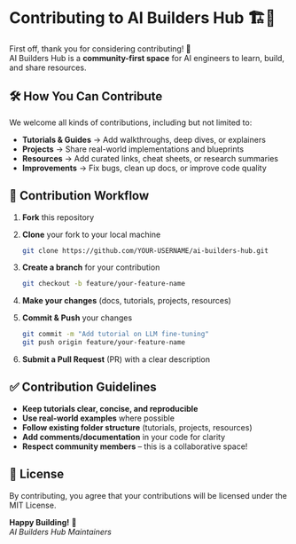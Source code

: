 # Contributing to AI Builders Hub 🏗️🚀

First off, thank you for considering contributing! 🎉  
AI Builders Hub is a **community-first space** for AI engineers to learn, build, and share resources.  


## 🛠️ How You Can Contribute

We welcome all kinds of contributions, including but not limited to:

- **Tutorials & Guides** → Add walkthroughs, deep dives, or explainers  
- **Projects** → Share real-world implementations and blueprints  
- **Resources** → Add curated links, cheat sheets, or research summaries  
- **Improvements** → Fix bugs, clean up docs, or improve code quality  


## 🔄 Contribution Workflow

1. **Fork** this repository  
2. **Clone** your fork to your local machine  
   ```bash
   git clone https://github.com/YOUR-USERNAME/ai-builders-hub.git
   ```

3. **Create a branch** for your contribution  
   ```bash
   git checkout -b feature/your-feature-name
   ```

4. **Make your changes** (docs, tutorials, projects, resources)

5. **Commit & Push** your changes  
   ```bash
   git commit -m "Add tutorial on LLM fine-tuning"
   git push origin feature/your-feature-name
   ```

6. **Submit a Pull Request** (PR) with a clear description


## ✅ Contribution Guidelines

- **Keep tutorials clear, concise, and reproducible**
- **Use real-world examples** where possible
- **Follow existing folder structure** (tutorials, projects, resources)
- **Add comments/documentation** in your code for clarity
- **Respect community members** – this is a collaborative space!


## 📜 License
By contributing, you agree that your contributions will be licensed under the MIT License.


**Happy Building!** 🎉  
*AI Builders Hub Maintainers*